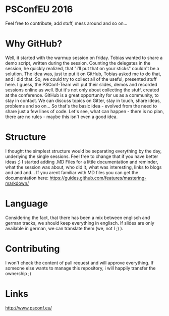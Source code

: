 PSConfEU 2016
==========
Feel free to contribute, add stuff, mess around and so on...

Why GitHub?
=========
Well, it started with the warmup session on friday. Tobias wanted to share a demo script, written during the session.
Counting the delegates in the session, he quickly realized, that "i'll put that on your sticks" couldn't be a solution.
The idea was, just to put it on GitHub, Tobias asked me to do that, and i did that.
So, we could try to collect all of the useful, presented stuff here.
I guess, the PSConf-Team will put their slides, demos and recorded sessions online as well.
But it's not only about collecting the stuff, created at the conference. 
GitHub is a great opportunity for us as a community, to stay in contact. We can discuss topics on Gitter, stay in touch, share ideas, problems and so on...
So that's the basic idea - evolved from the need to share just a few lines of code. 
Let's see, what can happen - there is no plan, there are no rules - maybe this isn't even a good idea.

Structure
=======
I thought the simplest structure would be separating everything by the day, underlying the single sessions.
Feel free to change that if you have better ideas ;)
I started adding .MD Files for a little documentation and reminder, what the session was about, who did it, what was interesting, links to blogs and and and...
If you arent familiar with MD files you can get the documentation here: https://guides.github.com/features/mastering-markdown/

Language
======
Considering the fact, that there has been a mix between englisch and german tracks, we should keep everything in englisch.
If slides are only available in german, we can translate them (we, not I ;) ).

Contributing
=====
I won't check the content of pull request and will approve everything.
If someone else wants to manage this repository, i will happily transfer the ownership ;)

Links
====
http://www.psconf.eu/
